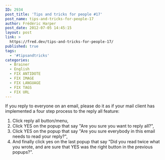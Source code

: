 ```yaml
---
ID: 2934
post_title: 'Tips and tricks for people #17'
post_name: tips-and-tricks-for-people-17
author: Frédéric Harper
post_date: 2012-07-05 14:45:15
layout: post
link: >
  https://fred.dev/tips-and-tricks-for-people-17/
published: true
tags:
  - '#tipsandtricks'
categories:
  - Brainer
  - English
  - FIX ANTIDOTE
  - FIX IMAGE
  - FIX LANGUAGE
  - FIX TAGS
  - FIX URL
---
```

<p>If you reply to everyone on an email, please do it as if your mail client has implemented a four step process to the reply all feature:</p><ol><li>Click reply all button/menu,</li><li>Click YES on the popup that say "Are you sure you want to reply all?",</li><li>Click YES on the popup that say "Are you sure everybody in this email needs to read your reply?",</li><li>And finally click yes on the last popup that say "Did you read twice what you wrote, and are sure that YES was the right button in the previous popups?".</li></ol>